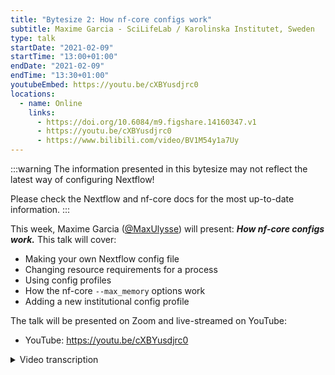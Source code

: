 ```yaml
---
title: "Bytesize 2: How nf-core configs work"
subtitle: Maxime Garcia - SciLifeLab / Karolinska Institutet, Sweden
type: talk
startDate: "2021-02-09"
startTime: "13:00+01:00"
endDate: "2021-02-09"
endTime: "13:30+01:00"
youtubeEmbed: https://youtu.be/cXBYusdjrc0
locations:
  - name: Online
    links:
      - https://doi.org/10.6084/m9.figshare.14160347.v1
      - https://youtu.be/cXBYusdjrc0
      - https://www.bilibili.com/video/BV1M54y1a7Uy
---
```


:::warning
The information presented in this bytesize may not reflect the latest way of configuring Nextflow!

Please check the Nextflow and nf-core docs for the most up-to-date information.
:::

This week, Maxime Garcia ([@MaxUlysse](http://github.com/MaxUlysse/)) will present: _**How nf-core configs work.**_ This talk will cover:

- Making your own Nextflow config file
- Changing resource requirements for a process
- Using config profiles
- How the nf-core `--max_memory` options work
- Adding a new institutional config profile

The talk will be presented on Zoom and live-streamed on YouTube:

- YouTube: <https://youtu.be/cXBYusdjrc0>

<details markdown="1"><summary>Video transcription</summary>

:::note
This text has been edited to make it more suitable for readers.
:::

OK, so hello everyone, Maxime here.
I am working for the Swedish Childhood Tumor Biobank which is located at Karolinska Institutet and I am sitting half-time at the National Genomics Infrastructure at SciLifeLab.
Today for the second nf-core/bytesize, I am going to talk about nf-core/configs and how they work.

What I like about Nextflow or in fact what I actually love about Nextflow, is its portability, shareability and reusability.
As a challenge I am going to run [nf-core/eager](https://nf-co.re/eager) - a pipeline I am not very familiar with - on the provided test data.
I will be assuming I am running it on a new machine with just Docker installed and I am first going to specify everything on the command-line without using any config file or any profile.
This is not something you should normally attempt.

[[1:04](https://www.youtube.com/watch?v=cXBYusdjrc0&t=1m4s)]
It is actually quite simple.
I install Nextflow with the first command.
The second command will help me download the data that we want and with the third command I'm actually running the latest release of the [nf-core/eager](https://nf-co.re/eager) pipeline.
The last command specifies all the necessary input for the pipeline:

- The container engine I want to use, which is Docker.
- The specific container I want to use is specified with a tag.
- Some resources, for example `max_cpus`.
- The path to the reference genome file, e.g fasta file.

However, we can improve this if we use config files, which is the whole point of this talk:
How do nf-core configs work?

Reading the [documentation](https://www.nextflow.io/docs/latest/config.html) of Nextflow config files, it says you can put all the parameters and all the properties that we need in the pipeline.
This simplifies the command a lot.

[[2:18](https://www.youtube.com/watch?v=cXBYusdjrc0&t=2m18s)]
So I have made a config file which I call `my_computer.config` in which I have specified how Docker should work and the resources that are available on my computer.
I do not need to specify the actual container for [nf-core/eager](https://nf-co.re/eager) because it is already specified in the `nextflow.config` file, which is provided by the pipeline.
I could also have specified the genome and the input file as well, but as I am planning to run this specific command only once, I prefer to give that on the side.

[[3:14](https://www.youtube.com/watch?v=cXBYusdjrc0&t=3m14s)]
Another benefit of Nextflow is that I can also use profiles to do the same thing.
Once again, reading the [documentation](https://www.nextflow.io/docs/latest/config.html) is the recommended way to learn how profiles work, but basically profiles are like aliases for configs.
In this new command I am using 2 profiles at once.
I am using the `test.tsv` profile and the Docker profile.

As you might have guessed, the Docker profile provides all the information related to Docker.
The test profile specifies resources for a small computer and also provides information for the input file and the reference genome.
On the contrary to the previous example, the input file and the fasta file is specified in the test profile since these will be used very frequently.

One can easily realise the benefit with profiles in Nextflow with an example.
If I want to run for example, the same command but with Singularity instead of Docker, I just need to specify the Singularity profile instead of the Docker profile.
For nf-core pipelines, the Singularity profile is available by default.
I just have to change the command to use this profile and _voilà_, it is working well!
This is why I like Nextflow and nf-core - it is easy.

So far, the examples have been designed to run on my computer. However people usually have large datasets and it is not possible to run the pipeline on a single computer. So, assuming I want to do this on my institutional server/cluster/HPC instead, we need to ask ourselves some questions:

- Which container/virtual environment engine is available to us?
- What are the available resources?
- Which scheduler or executor are we using?
- Where are the reference files?
- Where are the input files?

[[5:33](https://www.youtube.com/watch?v=cXBYusdjrc0&t=5m33s)]
If we have the answers to all of these questions, we can put it in a config file.
So for example here on this fictional server, my config will contain everything that I need to run my project.
In the Singularity scope I have defined where the Singularity containers will be located.
I have enabled Singularity because of course I want Nextflow to work with Singularity.
I have also specified some specific options for Singularity to run, so that I know that it mounts the proper folder.

In the process scope I've specified the singularity module to be loaded every time I run a job.
I've also specified the slurm executor together with some specific cluster options on my cluster to say in this case a project ID that should be used.
Finally, I specify what resources are available on my cluster.

This is now just a config file, but in order to enable other people to use this it would be good to make it into a profile.
According to the [documentation](https://github.com/nf-core/configs#adding-a-new-config) that we have on Github for nf-core configs, I should start by forking the [nf-core config repository](https://github.com/nf-core/configs).
Then I copy the config file that I have already created and I put it here in the folder `conf/my_hpc.config`.

[[7:43](https://www.youtube.com/watch?v=cXBYusdjrc0&t=7m43s)]
In the `nfcore_custom.config` file, I add a specific line that tells Nextflow to look for this specific config when I use this profile.
Of course do not forget to also update the documentation and the CI tests.
This is ideally done on a specific branch on my personal fork of this repository so that you can easily create a pull request on the [nf-core config repository](https://github.com/nf-core/configs).
Other people in the community will then have a look at it and have some comments, and eventually approve it and merge it when satisfied.

[[8:35](https://www.youtube.com/watch?v=cXBYusdjrc0&t=8m35s)]
Here are some tips:
All nf-core pipelines are designed for usage on a typical HPC, with reasonable default resources for each process.
It will actually look more or less like this for every pipeline In the `conf/base.config`.
We will have specific resources that are defined for CPU, memory and runtime in the process scope.
These are just the default ones, they are usually overridden for processes with specific labels.
There are usually several labels and we try to make them as broad as possible to work on a typical cluster but of course you might need to adjust that for your own cluster.
Finally, in the `nextflow.config` of each nf-core pipeline, the maximum resources are specified.

Another tip is that the 'max resources' is just a threshold not to go over, so changing it will change the limit but it will not change the resources that the pipeline will start with.
If you want to change the base resources you must look at the CPU, memory, and time properties in the process scope.

[[9:57](https://www.youtube.com/watch?v=cXBYusdjrc0&t=9m57s)]
Here is an example of how to change that.
Within the process scope, you can use different process selectors.
Specifically the ‘withName’ and ‘withLabel’ selectors are useful if you want to change the properties for one process or for multiple processes that share the same type.

[[10:23](https://www.youtube.com/watch?v=cXBYusdjrc0&t=10m23s)]
You can also include a config file within a profile, it could be quite useful.
You can also test your profile online if you made your PR (pull request) but if it is not yet merged, you can specify the config_custom_base pointing to your own fork of the nf-core config repository.

Some final messages to end this talk:

- Read the docs. Everything is in the docs.
- Try things out, and do not hesitate to ask questions.
- Stay tuned for more Bytesize talks.
- Get involved: Join the nf-core Github organisation, follow us on Twitter and on Youtube.

[[11:33](https://www.youtube.com/watch?v=cXBYusdjrc0&t=11m33s)]
I would like to thank everyone at my institute, sponsors and all the institutes I am collaborating with.
Here are all the institutes that are collaborating with us on this nf-core project.
And here are all the Github collaborators within nf-core.

[[11:59](https://www.youtube.com/watch?v=cXBYusdjrc0&t=11m59s)]
Finally, some concluding important links including a link to these slides.
If you have any questions, now is the time.

</details>
